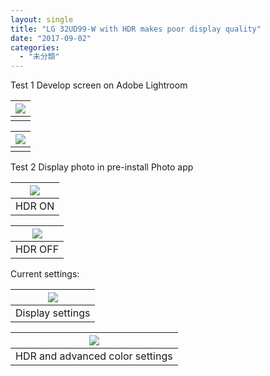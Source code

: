 ```yaml
---
layout: single
title: "LG 32UD99-W with HDR makes poor display quality"
date: "2017-09-02"
categories: 
  - "未分類"
---
```


Test 1 Develop screen on Adobe Lightroom

| ![](https://blog.naotaco.com/assets/images/posts/2017/08/01_HDR-ON-720x340.jpg) |
|:--:|
|  |

| ![](https://blog.naotaco.com/assets/images/posts/2017/08/01_HDR-OFF-720x340.jpg) |
|:--:|
|  |

Test 2 Display photo in pre-install Photo app

| ![](https://blog.naotaco.com/assets/images/posts/2017/08/02_HDR-ON-720x539.jpg) |
|:--:|
|  HDR ON |

| ![](https://blog.naotaco.com/assets/images/posts/2017/08/02_HDR-OFF-720x539.jpg) |
|:--:|
|  HDR OFF |

Current settings:

| ![](https://blog.naotaco.com/assets/images/posts/2017/08/display_setting-577x600.png) |
|:--:|
|  Display settings |

| ![](https://blog.naotaco.com/assets/images/posts/2017/08/HDR_detail-577x600.png) |
|:--:|
|  HDR and advanced color settings |
